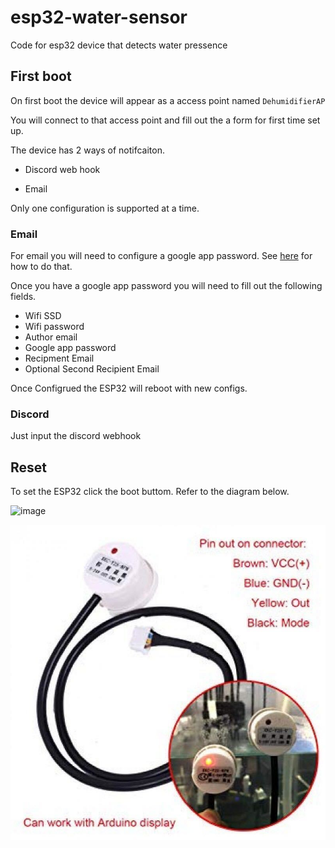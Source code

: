 # esp32-water-sensor
Code for esp32 device that detects water pressence 


## First boot

On first boot the device will appear as a access point named `DehumidifierAP`

You will connect to that access point and fill out the a form for first time set up. 

The device has 2 ways of notifcaiton. 

* Discord web hook

* Email

Only one configuration is supported at a time. 

### Email

For email you will need to configure a google app password. See [here](https://support.google.com/accounts/answer/185833?hl=en) for how to do that. 

Once you have a google app password you will need to fill out the following fields. 

* Wifi SSD
* Wifi password
* Author email
* Google app password
* Recipment Email
* Optional Second Recipient Email

Once Configrued the ESP32 will reboot with new configs. 


### Discord

Just input the discord webhook


## Reset

To set the ESP32 click the boot buttom. Refer to the diagram below.

<img width="1500" height="816" alt="image" src="https://github.com/user-attachments/assets/bf7edcb3-0c84-49bf-85ba-69c2e42e6793" />

![Sensor wires](media/image.png)